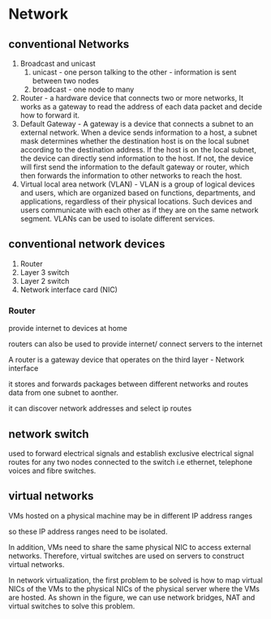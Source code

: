 # Network

## conventional Networks

1. Broadcast and unicast
   1. unicast - one person talking to the other - information is sent between two nodes
   2. broadcast - one node to many
2. Router -  a hardware device that connects two or more networks,  It works as a gateway to read the address of each data packet and decide how to forward it.
3. Default Gateway - A gateway is a device that connects a subnet to an external network. When a device sends information to a host, a subnet mask determines whether the destination host is on the local subnet according to the destination address. If the host is on the local subnet, the device can directly send information to the host. If not, the device will first send the information to the default gateway or router, which then forwards the information to other networks to reach the host.
4. Virtual local area network (VLAN) - VLAN is a group of logical devices and users, which are organized based on functions, departments, and applications, regardless of their physical locations. Such devices and users communicate with each other as if they are on the same network segment. VLANs can be used to isolate different services.

## conventional network devices

1. Router
2. Layer 3 switch
3. Layer 2 switch
4. Network interface card (NIC)

### Router

provide internet to devices at home

routers can also be used to provide internet/ connect servers to the internet

A router is a gateway device that operates on the third layer  - Network interface

it stores and forwards packages between different networks and routes data from one subnet to aonther.

it can discover network addresses and select ip routes

## network switch

used to forward electrical signals and establish exclusive electrical signal routes for any two nodes connected to the switch i.e ethernet, telephone voices and fibre switches.


## virtual networks

VMs hosted on a physical machine may be in different IP address ranges

so these IP address ranges need to be isolated.

In addition, VMs need to share the same physical NIC to access external networks. Therefore, virtual switches are used on servers to construct virtual networks.

In network virtualization, the first problem to be solved is how to map virtual NICs of the VMs to the physical NICs of the physical server where the VMs are hosted. As shown in the figure, we can use network bridges, NAT and virtual switches to solve this problem.

